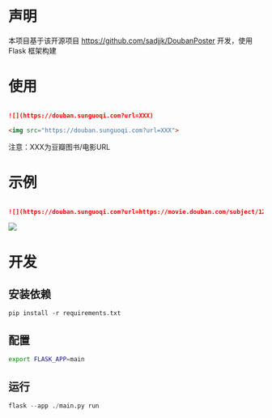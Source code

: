 # 声明

本项目基于该开源项目 https://github.com/sadjjk/DoubanPoster 开发，使用 Flask 框架构建

# 使用

```markdown

![](https://douban.sunguoqi.com?url=XXX)

```

```html
<img src="https://douban.sunguoqi.com?url=XXX">

```

注意：XXX为豆瓣图书/电影URL

# 示例

```markdown

![](https://douban.sunguoqi.com?url=https://movie.douban.com/subject/1291843/)

```

![](https://douban.sunguoqi.com?url=https://movie.douban.com/subject/1291843/)

# 开发

## 安装依赖

```
pip install -r requirements.txt
```

## 配置

```bash
export FLASK_APP=main
```

## 运行

```py
flask --app ./main.py run
```

